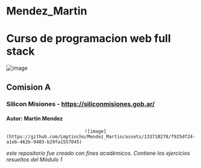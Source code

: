 # Mendez_Martin
#         Curso de programacion web full stack 
![image](https://github.com/Lmptincho/Mendez_Martin/assets/133718278/c8673ab6-4607-4439-a562-e370d00571df)
##   Comision A 
### Silicon Misiones - https://siliconmisiones.gob.ar/ 
####            Autor: Martin Mendez    
                                 ![image](https://github.com/Lmptincho/Mendez_Martin/assets/133718278/f925df24-a1eb-462b-9403-b29fa1557045)

 *este repositorio fue creado con fines académicos. Contiene los ejercicios
resueltos del Módulo 1* 
